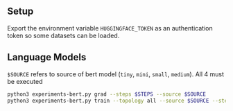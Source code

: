 ## Setup

Export the environment variable `HUGGINGFACE_TOKEN` as an authentication token so some datasets can be loaded.


## Language Models

`$SOURCE` refers to source of bert model (`tiny`, `mini`, `small`, `medium`). All 4 must be executed
```bash
python3 experiments-bert.py grad --steps $STEPS --source $SOURCE
python3 experiments-bert.py train --topology all --source $SOURCE --steps $STEPS
```
